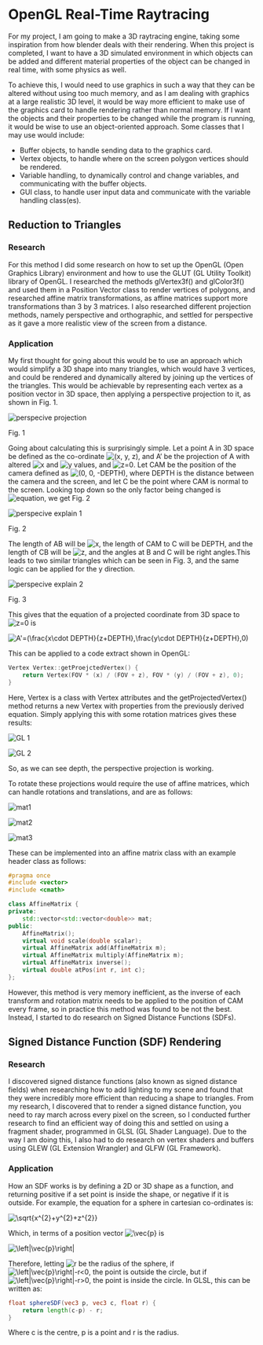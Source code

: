 # OpenGL Real-Time Raytracing

For my project, I am going to make a 3D raytracing engine, taking some inspiration from how blender deals with their rendering. When this project is completed, I want to have a 3D simulated environment in which objects can be added and different material properties of the object can be changed in real time, with some physics as well.

To achieve this, I would need to use graphics in such a way that they can be altered without using too much memory, and as I am dealing with graphics at a large realistic 3D level, it would be way more efficient to make use of the graphics card to handle rendering rather than normal memory. If I want the objects and their properties to be changed while the program is running, it would be wise to use an object-oriented approach. Some classes that I may use would include:
-	Buffer objects, to handle sending data to the graphics card.
-	Vertex objects, to handle where on the screen polygon vertices should be rendered.
-	Variable handling, to dynamically control and change variables, and communicating with the buffer objects.
-	GUI class, to handle user input data and communicate with the variable handling class(es).

## Reduction to Triangles

### Research

For this method I did some research on how to set up the OpenGL (Open Graphics Library) environment and how to use the GLUT (GL Utility Toolkit) library of OpenGL. I researched the methods glVertex3f() and glColor3f() and used them in a Position Vector class to render vertices of polygons, and researched affine matrix transformations, as affine matrices support more transformations than 3 by 3 matrices. I also researched different projection methods, namely perspective and orthographic, and settled for perspective as it gave a more realistic view of the screen from a distance.

### Application

My first thought for going about this would be to use an approach which would simplify a 3D shape into many triangles, which would have 3 vertices, and could be rendered and dynamically altered by joining up the vertices of the triangles. This would be achievable by representing each vertex as a position vector in 3D space, then applying a perspective projection to it, as shown in Fig. 1.

![perspecive projection](https://github.com/Bozmoss/CourseWork/blob/master/README-resources/perspectiveProjection.png?raw=true)

Fig. 1

Going about calculating this is surprisingly simple. Let a point A in 3D space be defined as the co-ordinate ![(x, y, z)](https://latex.codecogs.com/svg.image?(x,y,z)), and A’ be the projection of A with altered ![x](https://latex.codecogs.com/svg.image?x) and ![y](https://latex.codecogs.com/svg.image?y) values, and ![z=0](https://latex.codecogs.com/svg.image?z=0). Let CAM be the position of the camera defined as ![(0, 0, -DEPTH)](https://latex.codecogs.com/svg.image?(0,0,-DEPTH)), where DEPTH is the distance between the camera and the screen, and let C be the point where CAM is normal to the screen. Looking top down so the only factor being changed is ![equation](https://latex.codecogs.com/svg.image?x), we get Fig. 2

![perspecive explain 1](https://github.com/Bozmoss/CourseWork/blob/master/README-resources/perspectiveExplain1.jpg?raw=true)

Fig. 2

The length of AB will be ![x](https://latex.codecogs.com/svg.image?x), the length of CAM to C will be DEPTH, and the length of CB will be ![z](https://latex.codecogs.com/svg.image?z), and the angles at B and C will be right angles.This leads to two similar triangles which can be seen in Fig. 3, and the same logic can be applied for the y direction.

![perspecive explain 2](https://github.com/Bozmoss/CourseWork/blob/master/README-resources/perspectiveExplain2.jpg?raw=true)

Fig. 3

This gives that the equation of a projected coordinate from 3D space to ![z=0](https://latex.codecogs.com/svg.image?z=0) is

![A'=(\frac{x\cdot DEPTH}{z+DEPTH},\frac{y\cdot DEPTH}{z+DEPTH},0)](https://latex.codecogs.com/svg.image?A'=(%5Cfrac%7Bx%5Ccdot%20DEPTH%7D%7Bz&plus;DEPTH%7D,%5Cfrac%7By%5Ccdot%20DEPTH%7D%7Bz&plus;DEPTH%7D,0))

This can be applied to a code extract shown in OpenGL:
```C++
Vertex Vertex::getProejctedVertex() {
    return Vertex(FOV * (x) / (FOV + z), FOV * (y) / (FOV + z), 0);
}
```

Here, Vertex is a class with Vertex attributes and the getProjectedVertex() method returns a new Vertex with properties from the previously derived equation. Simply applying this with some rotation matrices gives these results:

![GL 1](https://github.com/Bozmoss/CourseWork/blob/master/README-resources/GL1.png?raw=true)

![GL 2](https://github.com/Bozmoss/CourseWork/blob/master/README-resources/GL2.png?raw=true)

So, as we can see depth, the perspective projection is working.

To rotate these projections would require the use of affine matrices, which can handle rotations and translations, and are as follows:

![mat1](https://latex.codecogs.com/svg.image?R_%7Bx%7D(%5Ctheta)=%5Cbegin%7Bbmatrix%7D&1&0&0&0%5C%5C&0&cos(%5Ctheta)&-sin(%5Ctheta)&0%5C%5C&0&sin(%5Ctheta)&cos(%5Ctheta)&0%5C%5C&0&0&0&1%5C%5C%5Cend%7Bbmatrix%7D)

![mat2](https://latex.codecogs.com/svg.image?R_%7By%7D(%5Ctheta)=%5Cbegin%7Bbmatrix%7D&cos(%5Ctheta)&0&sin(%5Ctheta)&0%5C%5C&0&1&0&0%5C%5C&-sin(%5Ctheta)&0&cos(%5Ctheta)&0%5C%5C&0&0&0&1%5C%5C%5Cend%7Bbmatrix%7D)

![mat3](https://latex.codecogs.com/svg.image?R_%7Bz%7D(%5Ctheta)=%5Cbegin%7Bbmatrix%7D&cos(%5Ctheta)&-sin(%5Ctheta)&0&0%5C%5C&sin(%5Ctheta)&cos(%5Ctheta)&0&0%5C%5C&0&0&1&0%5C%5C&0&0&0&1%5C%5C%5Cend%7Bbmatrix%7D)

These can be implemented into an affine matrix class with an example header class as follows:

```C++
#pragma once
#include <vector>
#include <cmath>

class AffineMatrix {
private:
    std::vector<std::vector<double>> mat;
public:
    AffineMatrix();
    virtual void scale(double scalar);
    virtual AffineMatrix add(AffineMatrix m);
    virtual AffineMatrix multiply(AffineMatrix m);
    virtual AffineMatrix inverse();
    virtual double atPos(int r, int c);
};
```

However, this method is very memory inefficient, as the inverse of each transform and rotation matrix needs to be applied to the position of CAM every frame, so in practice this method was found to be not the best. Instead, I started to do research on Signed Distance Functions (SDFs).

## Signed Distance Function (SDF) Rendering

### Research

I discovered signed distance functions (also known as signed distance fields) when researching how to add lighting to my scene and found that they were incredibly more efficient than reducing a shape to triangles. From my research, I discovered that to render a signed distance function, you need to ray march across every pixel on the screen, so I conducted further research to find an efficient way of doing this and settled on using a fragment shader, programmed in GLSL (GL Shader Language). Due to the way I am doing this, I also had to do research on vertex shaders and buffers using GLEW (GL Extension Wrangler) and GLFW (GL Framework).

### Application

How an SDF works is by defining a 2D or 3D shape as a function, and returning positive if a set point is inside the shape, or negative if it is outside. For example, the equation for a sphere in cartesian co-ordinates is:

![\sqrt{x^{2}+y^{2}+z^{2}}](https://latex.codecogs.com/svg.image?%5Csqrt%7Bx%5E%7B2%7D&plus;y%5E%7B2%7D&plus;z%5E%7B2%7D%7D)

Which, in terms of a position vector ![\vec{p}](https://latex.codecogs.com/svg.image?%5Cvec%7Bp%7D) is

![\left\|\vec{p}\right\|](https://latex.codecogs.com/svg.image?%5Cleft%5C%7C%5Cvec%7Bp%7D%5Cright%5C%7C)

Therefore, letting ![r](https://latex.codecogs.com/svg.image?r) be the radius of the sphere, if ![\left\|\vec{p}\right\|-r<0](https://latex.codecogs.com/svg.image?%5Cleft%5C%7C%5Cvec%7Bp%7D%5Cright%5C%7C-r%3C0), the point is outside the circle, but if ![\left\|\vec{p}\right\|-r>0](https://latex.codecogs.com/svg.image?%5Cleft%5C%7C%5Cvec%7Bp%7D%5Cright%5C%7C-r%3E0), the point is inside the circle. In GLSL, this can be written as:

```GLSL
float sphereSDF(vec3 p, vec3 c, float r) {
    return length(c-p) - r;
}
```

Where c is the centre, p is a point and r is the radius.
